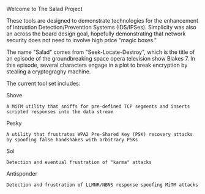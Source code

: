 Welcome to The Salad Project



These tools are designed to demonstrate technologies for the enhancement of
Intrustion Detection/Prevention Systems (IDS/IPSes). Simplicity was also an 
across the board design goal, hopefully demonstrating that network security
does not need to involve high price "magic boxes."

The name "Salad" comes from "Seek-Locate-Destroy", which is the title of an 
episode of the groundbreaking space opera television show Blakes 7. 
In this episode, several characters engage in a plot to break encryption
by stealing a cryptograghy machine.



The current tool set includes:


Shove

	A MiTM utility that sniffs for pre-defined TCP segments and inserts
	scripted responses into the data stream

Pesky

	A utility that frustrates WPA2 Pre-Shared Key (PSK) recovery attacks
	by spoofing false handshakes with arbitrary PSKs

Sol

	Detection and eventual frustration of "karma" attacks	

Antisponder
	
	Detection and frustration of LLMNR/NBNS response spoofing MiTM attacks

	
